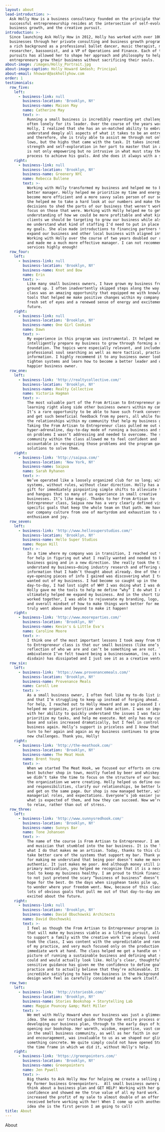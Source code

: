 ```yaml
---
layout: about
lead-introduction: >-
  Ask Holly How is a business consultancy founded on the principle that
  successful entrepreneurship resides at the intersection of self-evolution,
  business growth, and the creative pursuit.
introduction: >-
  Since launching Ask Holly How in 2012, Holly has worked with over 100
  businesses through her private consulting and business growth program. She has
  a rich background as a professional ballet dancer, music therapist, medical
  researcher, bassoonist, and a VP of Operations and Finance. Each of these
  pursuits has allowed her to shape her approach and philosophy to helping
  entrepreneurs grow their business without sacrificing their souls.
about-image: /images/Holly_Portrait.jpg
about-image-caption: Holly Howard &mdash; Principal
about-email: hhoward@askhollyhow.com
order: 1
testimonials:
  row_five:
    left:
      - business-link: null
        business-location: 'Brooklyn, NY'
        business-name: Maison May
        name: Catherine May
        text: >-
          Running a small business is incredibly rewarding yet challenging and
          often lonely for its leader. Over the course of the years working with
          Holly, I realized that she has an un-matched ability to embrace and
          understand deeply all aspects of what it takes to be an entrepreneur
          and therefore, she is truly able to assist me through not only the
          lows, but the highs that came with the task. It takes incredible
          strength and self-exploration in her part to master that in a way that
          is not only empowering but no intrusive in what must stay the leader's
          process to achieve his goals. And she does it always with a smile...
    right:
      - business-link: null
        business-location: 'Brooklyn, NY'
        business-name: Greenery NYC
        name: Rebecca Bullene
        text: >-
          Working with Holly transformed my business and helped me to become a
          better manager. Holly helped me prioritize my time and energy to
          become more efficient and a more savvy sales person of our services.
          She helped me to take a hard look at our numbers and make the right
          decisions to shed the parts of our business that weren't working and
          focus on those that were. Working with Holly helped me to get a better
          understanding of how we could be more profitable and what kinds of
          clients we should be targeting to grow our business while also helping
          me understand what kind of staffing I'd need to put in place to reach
          my goals. She also made introductions to financing partners to help
          expand our business and other local business with aligned interests.
          Working with Holly over the course of two years doubled our revenue
          and made me a much more effective manager. I can not recommend her
          services highly enough!
  row_four:
    left:
      - business-link: null
        business-location: 'Brooklyn, NY'
        business-name: Knot and Bow
        name: Erin
        text: >-
          Like many small business owners, I have grown my business from the
          ground up. I often inadvertently skipped steps along the way. This
          class was an amazing opportunity that equipped me with knowledge and
          tools that helped me make positive changes within my company. I have a
          fresh set of eyes and a renewed sense of energy and excitement for the
          future.
    right:
      - business-link: null
        business-location: 'Brooklyn, NY'
        business-name: One Girl Cookies
        name: Dawn
        text: >-
          My experience in this program was instrumental. It helped me
          intelligently prepare my business to grow through forming a solid
          foundation. The topics were especially relevant, and included
          professional soul searching as well as more tactical, practical
          information. I highly recommend it to any business owner looking to
          tighten systems and learn how to become a better leader and overall
          happier business owner.
  row_one:
    left:
      - business-link: 'http://realtycollective.com/'
        business-location: 'Brooklyn, NY'
        business-name: Realty Collective
        name: Victoria Hagman
        text: >-
          The most valuable part of the From Artisan to Entrepreneur program was
          learning right along side other business owners within my community.
          It’s a rare opportunity to be able to have such frank conversations
          and get such beneficial feedback from my peers, all while fortifying
          the relationships within my community that help my business grow.
          Taking the From Artisan to Entrepreneur class pulled me out of the
          hyper-adrenaline, day-to-day mode of running a business and shed light
          on problems I wasn’t addressing and needed to overcome. The supportive
          community within the class allowed me to feel confident and
          accountable in recognizing those problems and the program gave me the
          solutions to solve them.
    right:
      - business-link: 'http://saipua.com/'
        business-location: 'New York, NY'
        business-name: Saipua
        name: Sarah Ryhanen
        text: >-
          We’ve operated like a loosely organized club for so long; without
          systems, without rules, without clear direction. Holly has a clear
          gift for immediately pinpointing simple shifts to alleviate the chaos
          and hangups that so many of us experience in small creative
          businesses. It’s like magic. Thanks to her From Artisan to
          Entrepreneur class, Saipua now has a very clearly defined vision with
          specific goals that keep the whole team on that path. We have shifted
          our company culture from one of martyrdom and exhaustion to one of
          enthusiasm and joy.
  row_seven:
    left:
      - business-link: 'http://www.hellosuperstudios.com/'
        business-location: 'Brooklyn, NY'
        business-name: Hello Super Studios
        name: Megan Hill
        text: >-
          In a time where my company was in transition, I reached out to Holly
          for help in figuring out what I really wanted and needed to keep the
          business going and in a new direction. She really took the time to
          understand my business—doing industry research and offering useful
          information that I hadn’t thought about already. One of the most
          eye-opening pieces of info I gained was discovering what I truly
          wanted out of my business. I had become so caught up in the
          day-to-day, I had lost sight of WHY I was doing what I was doing.
          Holly gave me the tools to help me define “why” I do what I do which
          ultimately helped me expand my business. And in the short time we
          worked together, I was able to rejuvenate my branding, logo, website
          and overall mindset of how to make things work better for me. She
          truly went above and beyond to make it happen!
    right:
      - business-link: 'http://www.mooreparties.com/'
        business-location: 'Brooklyn, NY'
        business-name: Kevin's & Little Eva's
        name: Caroline Moore
        text: >-
          I think one of the most important lessons I took away from the Artisan
          to Entrepreneur class is that our small business (like one’s art) is a
          reflection of who we are and can’t be something we are not. The
          ambivalence I’ve felt toward being a businesswoman, (no, it was utter
          disdain) has dissipated and I just see it as a creative venture.
  row_six:
    left:
      - business-link: 'https://www.provenancemeals.com/'
        business-location: 'Brooklyn, NY'
        business-name: Provenance Meals
        name: Caroll Lee
        text: >-
          As a small business owner, I often feel like my to-do list is endless
          and that I’m struggling to keep up instead of forging ahead. Desperate
          for help, I reached out to Holly Howard and am so pleased I did. Holly
          helped me organize, prioritize and take action. I was so impressed
          with her ability to quickly understand the issues I was facing,
          prioritize my tasks, and help me execute. Not only has my customer
          base and sales increased dramatically, but I feel in control of my
          business again. Holly’s support is priceless and I know that I will
          turn to her again and again as my business continues to grow and face
          new challenges. Thank you, Holly!
    right:
      - business-link: 'http://the-meathook.com/'
        business-location: 'Brooklyn, NY'
        business-name: The Meat Hook
        name: Brent Young
        text: >-
          When we started The Meat Hook, we focused our efforts on creating the
          best butcher shop in town, mostly fueled by beer and whiskey. However,
          we didn’t take the time to focus on the structure of our business, and
          the organization we were creating. Holly helped us define our roles
          and responsibilities, clarify our relationships, be better leaders,
          and get on the same page. Our shop is now managed better, with clear
          managerial roles, and expectations. Everyone’s job easier just knowing
          what is expected of them, and how they can succeed. Now we’re drinking
          to relax, rather than out of stress.
  row_three:
    left:
      - business-link: 'http://www.sunnysredhook.com/'
        business-location: 'Brooklyn, NY'
        business-name: Sunnys Bar
        name: Tone Johansen
        text: >-
          The name of the course is From Artisan to Entrepreneur. I am an artist
          and musician that stumbled into the bar business. It is the love of
          what I do that makes me an artisan. Today, thanks to this class, I
          take better care of the systems that support my bar. Thank you, Holly,
          for making me understand that being poor doesn’t make me more
          authentic. It just makes me poor. And although money still is not my
          primary motivation, you helped me recognize that it is a necessary
          tool to keep my business healthy. I am proud to think financially and
          to not just pretend the scary “business of business” doesn’t exist and
          hope for the best. On the days when sisyphean tasks pile up, you start
          to wonder where your freedom went. Now, because of this class, I have
          lots of obvious goals that pull me out of that day-to-day and keep me
          excited about the future.
    right:
      - business-link: null
        business-location: 'Brooklyn, NY'
        business-name: David Obuchowski Architects
        name: David Obochowski
        text: >-
          I feel as though the From Artisan to Entrepreneur program is the thing
          that will make my business viable as a lifelong pursuit, allowing me
          to support a family with the creative work I’ve always loved. Before I
          took the class, I was content with the unpredictable and random growth
          of my practice, and very much focused only on the production of the
          immediate work at hand. The class helped me get a handle on the total
          picture of running a sustainable business and defining what success
          could and would actually look like. Holly’s clear, thoughtful and
          sensitive guidance has given me the confidence to define goals for my
          practice and to actually believe that they’re achievable. It’s
          incredible satisfying to have the business in the background of my
          design work feel as carefully considered as the work itself.
  row_two:
    left:
      - business-link: 'http://storiesbk.com/'
        business-location: 'Brooklyn, NY'
        business-name: Stories Bookshop + Storytelling Lab
        name: Maggie Pouncey &amp; Matt Miller
        text: >-
          We met with Holly Howard when our business was just a glimmer of an
          idea. She was our trusted guide through the entire process of
          developing our business plan, through to the early days of hiring and
          opening our bookshop. Her warmth, wisdom, expertise, vast connections
          in the small business community, as well as her faith in our mission,
          and encouragement, was invaluable to us as we shaped our glimmer into
          something concrete. We quite simply could not have opened Stories in
          the time frame in which we did it, without Holly's help.
    right:
      - business-link: 'https://greenpointers.com/'
        business-location: 'Brooklyn, NY'
        business-name: Greenpointers
        name: Jen Pywell
        text: >-
          Big thanks to Ask Holly How for helping me create a selling plan for
          my former business Greenpointers.  All small business owners should
          think about a business plan and GET HELP! Working with her gave me
          confidence and showed me the true value of all my hard work. It also
          increased the profit of my sale to almost double of an offer I
          received before working with her! When I come up with another business
          idea she is the first person I am going to call!
title: About
---
```

About
